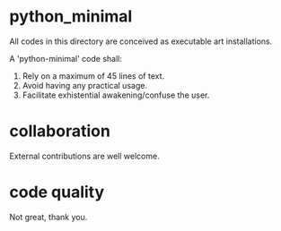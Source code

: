 # python_minimal

All codes in this directory are conceived as executable art installations.

A 'python-minimal' code shall:

1) Rely on a maximum of 45 lines of text.
2) Avoid having any practical usage.
3) Facilitate exhistential awakening/confuse the user.


# collaboration

External contributions are well welcome.


# code quality

Not great, thank you.
